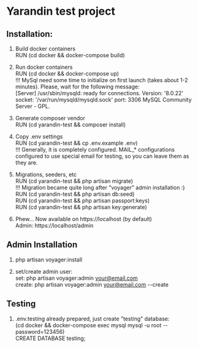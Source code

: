 # Yarandin test project

## Installation:

1. Build docker containers<br />
RUN (cd docker && docker-compose build)

2. Run docker containers<br />
RUN (cd docker && docker-compose up)<br />
!!! MySql need some time to initialize on first launch (takes about 1-2 minutes). Please, wait for the following message:<br />
[Server] /usr/sbin/mysqld: ready for connections. Version: '8.0.22'  socket: '/var/run/mysqld/mysqld.sock'  port: 3306  MySQL Community Server - GPL.

3. Generate composer vendor<br />
RUN (cd yarandin-test && composer install)

4. Copy .env settings<br />
RUN (cd yarandin-test && cp .env.example .env)<br />
!!! Generally, it is completely configured. MAIL_* configurations configured to use special email for testing, so you can leave them as they are.

5. Migrations, seeders, etc<br />
RUN (cd yarandin-test && php artisan migrate)<br />
!!! Migration became quite long after "voyager" admin installation :)<br />
RUN (cd yarandin-test && php artisan db:seed)<br />
RUN (cd yarandin-test && php artisan passport:keys)<br />
RUN (cd yarandin-test && php artisan key:generate)<br />

6. Phew...
Now available on https://localhost (by default)<br />
Admin: https://localhost/admin

## Admin Installation

1. php artisan voyager:install

2. set/create admin user:<br />
set:    php artisan voyager:admin your@email.com<br />
create: php artisan voyager:admin your@email.com --create

## Testing

1. .env.testing already prepared, just create "testing" database:<br />
(cd docker && docker-compose exec mysql mysql -u root --password=123456)<br />
CREATE DATABASE testing;
